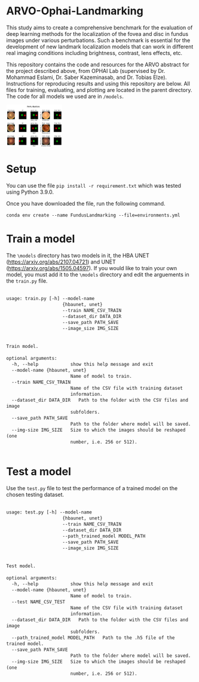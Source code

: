 # ARVO-Ophai-Landmarking

This study aims to create a comprehensive benchmark for the evaluation of deep learning methods for the localization of the fovea and disc in fundus images under various perturbations. Such a benchmark is essential for the development of new landmark localization models that can work in different real imaging conditions including brightness, contrast, lens effects, etc.

This repository contains the code and resources for the ARVO abstract for the project described above, from OPHAI Lab (supervised by Dr. Mohammad Eslami, Dr. Saber Kazeminasab, and Dr. Tobias Elze). Instructions for reproducing results and using this repository are below. All files for training, evaluating, and plotting are located in the parent directory. The code for all models we used are in `/models`. 

<img
  src="Perturbation.png"
  alt="Alt text"
  title="Optional title"
  style="display: inline-block; margin: 0 auto; max-width: 150px">
# Setup
You can use the file `pip install -r requirement.txt` which was tested using Python 3.9.0.

Once you have downloaded the file, run the following command.

```
conda env create --name FundusLandmarking --file=environments.yml
```

# Train a model

The `\models` directory has two models in it, the HBA UNET (https://arxiv.org/abs/2107.04721) and UNET (https://arxiv.org/abs/1505.04597). If you would like to train your own model, you must add it to the `\models` directory and edit the arguements in the `train.py` file. 
```

usage: train.py [-h] --model-name
                     {hbaunet, unet}
                     --train NAME_CSV_TRAIN 
                     --dataset_dir DATA_DIR
                     --save_path PATH_SAVE 
                     --image_size IMG_SIZE
                     

Train model.

optional arguments:
  -h, --help            show this help message and exit
  --model-name {hbaunet, unet}
                        Name of model to train.
  --train NAME_CSV_TRAIN
                        Name of the CSV file with training dataset
                        information.
  --dataset_dir DATA_DIR   Path to the folder with the CSV files and image
                        subfolders.
  --save_path PATH_SAVE
                        Path to the folder where model will be saved.
  --img-size IMG_SIZE   Size to which the images should be reshaped (one
                        number, i.e. 256 or 512).
  
  ```

# Test a model

Use the `test.py` file to test the performance of a trained model on the chosen testing dataset.  
```

usage: test.py [-h] --model-name
                     {hbaunet, unet}
                     --train NAME_CSV_TRAIN 
                     --dataset_dir DATA_DIR
                     --path_trained_model MODEL_PATH
                     --save_path PATH_SAVE 
                     --image_size IMG_SIZE
                     

Test model.

optional arguments:
  -h, --help            show this help message and exit
  --model-name {hbaunet, unet}
                        Name of model to train.
  --test NAME_CSV_TEST
                        Name of the CSV file with training dataset
                        information.
  --dataset_dir DATA_DIR   Path to the folder with the CSV files and image
                        subfolders.
  --path_trained_model MODEL_PATH   Path to the .h5 file of the trained model. 
  --save_path PATH_SAVE
                        Path to the folder where model will be saved.
  --img-size IMG_SIZE   Size to which the images should be reshaped (one
                        number, i.e. 256 or 512).
  
  ```

